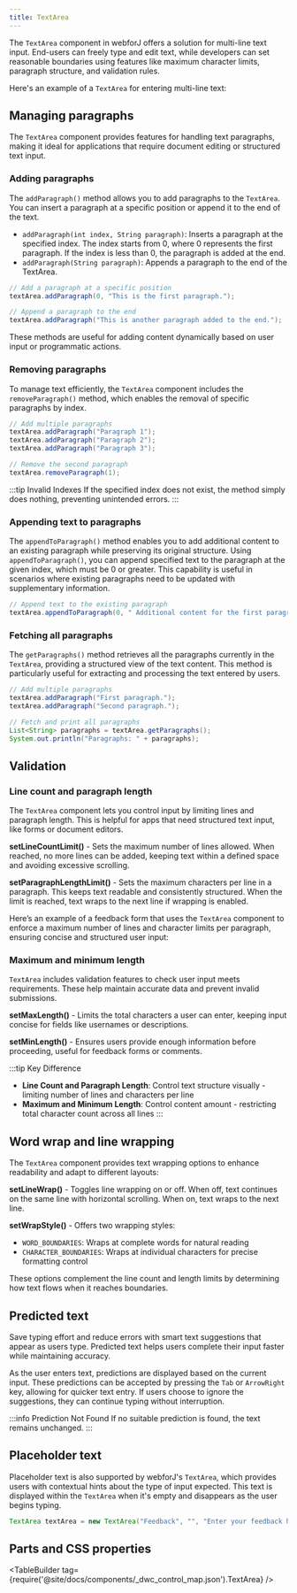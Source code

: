 ```yaml
---
title: TextArea
---
```


<DocChip chip="shadow" />

<DocChip chip="name" label="dwc-textarea" />

<JavadocLink type="foundation" location="com/webforj/component/field/TextArea" top='true'/>

The `TextArea` component in webforJ offers a solution for multi-line text input. End-users can freely type and edit text, while developers can set reasonable boundaries using features like maximum character limits, paragraph structure, and validation rules.

Here's an example of a `TextArea` for entering multi-line text:

<ComponentDemo 
path='/webforj/textarea?' 
javaE='https://raw.githubusercontent.com/webforj/webforj-docs-samples/refs/heads/main/src/main/java/com/webforj/samples/views/textarea/TextAreaView.java'
height = '150px'
/>

## Managing paragraphs

The `TextArea` component provides features for handling text paragraphs, making it ideal for applications that require document editing or structured text input.

### Adding paragraphs

The `addParagraph()` method allows you to add paragraphs to the `TextArea`. You can insert a paragraph at a specific position or append it to the end of the text.

- `addParagraph(int index, String paragraph)`: Inserts a paragraph at the specified index. The index starts from 0, where 0 represents the first paragraph. If the index is less than 0, the paragraph is added at the end.
- `addParagraph(String paragraph)`: Appends a paragraph to the end of the TextArea.

```java
// Add a paragraph at a specific position
textArea.addParagraph(0, "This is the first paragraph.");

// Append a paragraph to the end
textArea.addParagraph("This is another paragraph added to the end.");
```

These methods are useful for adding content dynamically based on user input or programmatic actions.

### Removing paragraphs

To manage text efficiently, the `TextArea` component includes the `removeParagraph()` method, which enables the removal of specific paragraphs by index.

```java
// Add multiple paragraphs
textArea.addParagraph("Paragraph 1");
textArea.addParagraph("Paragraph 2");
textArea.addParagraph("Paragraph 3");

// Remove the second paragraph
textArea.removeParagraph(1);
```

:::tip Invalid Indexes
If the specified index does not exist, the method simply does nothing, preventing unintended errors. 
:::

### Appending text to paragraphs

The `appendToParagraph()` method enables you to add additional content to an existing paragraph while preserving its original structure. Using `appendToParagraph()`, you can append specified text to the paragraph at the given index, which must be 0 or greater. This capability is useful in scenarios where existing paragraphs need to be updated with supplementary information.

```java
// Append text to the existing paragraph
textArea.appendToParagraph(0, " Additional content for the first paragraph.");
```

### Fetching all paragraphs

The `getParagraphs()` method retrieves all the paragraphs currently in the `TextArea`, providing a structured view of the text content. This method is particularly useful for extracting and processing the text entered by users.

```java
// Add multiple paragraphs
textArea.addParagraph("First paragraph.");
textArea.addParagraph("Second paragraph.");

// Fetch and print all paragraphs
List<String> paragraphs = textArea.getParagraphs();
System.out.println("Paragraphs: " + paragraphs);
```

## Validation

### Line count and paragraph length

The `TextArea` component lets you control input by limiting lines and paragraph length. This is helpful for apps that need structured text input, like forms or document editors.

**setLineCountLimit()** - Sets the maximum number of lines allowed. When reached, no more lines can be added, keeping text within a defined space and avoiding excessive scrolling.

**setParagraphLengthLimit()** - Sets the maximum characters per line in a paragraph. This keeps text readable and consistently structured. When the limit is reached, text wraps to the next line if wrapping is enabled.

Here’s an example of a feedback form that uses the `TextArea` component to enforce a maximum number of lines and character limits per paragraph, ensuring concise and structured user input:

<ComponentDemo 
path='/webforj/textarealinelimit?' 
javaE='https://raw.githubusercontent.com/webforj/webforj-docs-samples/refs/heads/main/src/main/java/com/webforj/samples/views/textarea/TextAreaLineLimitView.java'
height = '250px'
/>

### Maximum and minimum length

`TextArea` includes validation features to check user input meets requirements. These help maintain accurate data and prevent invalid submissions.

**setMaxLength()** - Limits the total characters a user can enter, keeping input concise for fields like usernames or descriptions.

**setMinLength()** - Ensures users provide enough information before proceeding, useful for feedback forms or comments.

:::tip Key Difference
- **Line Count and Paragraph Length**: Control text structure visually - limiting number of lines and characters per line
- **Maximum and Minimum Length**: Control content amount - restricting total character count across all lines
:::

## Word wrap and line wrapping

The `TextArea` component provides text wrapping options to enhance readability and adapt to different layouts:

**setLineWrap()** - Toggles line wrapping on or off. When off, text continues on the same line with horizontal scrolling. When on, text wraps to the next line.

**setWrapStyle()** - Offers two wrapping styles:
- `WORD_BOUNDARIES`: Wraps at complete words for natural reading
- `CHARACTER_BOUNDARIES`: Wraps at individual characters for precise formatting control

These options complement the line count and length limits by determining how text flows when it reaches boundaries.

<ComponentDemo 
path='/webforj/textareawrap?' 
javaE='https://raw.githubusercontent.com/webforj/webforj-docs-samples/refs/heads/main/src/main/java/com/webforj/samples/views/textarea/TextAreaWrapView.java'
height = '150px'
/>

## Predicted text

Save typing effort and reduce errors with smart text suggestions that appear as users type. Predicted text helps users complete their input faster while maintaining accuracy.

As the user enters text, predictions are displayed based on the current input. These predictions can be accepted by pressing the `Tab` or `ArrowRight` key, allowing for quicker text entry. If users choose to ignore the suggestions, they can continue typing without interruption.

:::info Prediction Not Found
If no suitable prediction is found, the text remains unchanged.
:::

<ComponentDemo 
path='/webforj/textareapredictedtext?' 
javaE='https://raw.githubusercontent.com/webforj/webforj-docs-samples/refs/heads/main/src/main/java/com/webforj/samples/views/textarea/TextAreaPredictedTextView.java'
height = '125px'
/>

## Placeholder text

Placeholder text is also supported by webforJ's `TextArea`, which provides users with contextual hints about the type of input expected. This text is displayed within the `TextArea` when it's empty and disappears as the user begins typing.

```java
TextArea textArea = new TextArea("Feedback", "", "Enter your feedback here...");
```

## Parts and CSS properties

<TableBuilder tag={require('@site/docs/components/_dwc_control_map.json').TextArea} />
